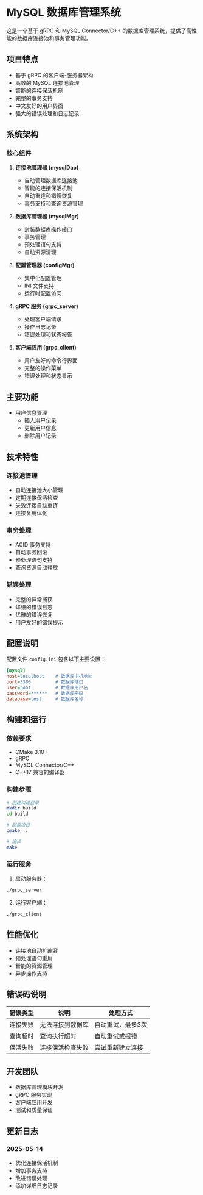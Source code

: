 # MySQL 数据库管理系统

这是一个基于 gRPC 和 MySQL Connector/C++ 的数据库管理系统，提供了高性能的数据库连接池和事务管理功能。

## 项目特点

- 基于 gRPC 的客户端-服务器架构
- 高效的 MySQL 连接池管理
- 智能的连接保活机制
- 完整的事务支持
- 中文友好的用户界面
- 强大的错误处理和日志记录

## 系统架构

### 核心组件

1. **连接池管理器 (mysqlDao)**
   - 自动管理数据库连接池
   - 智能的连接保活机制
   - 自动重连和错误恢复
   - 事务支持和查询资源管理

2. **数据库管理器 (mysqlMgr)**
   - 封装数据库操作接口
   - 事务管理
   - 预处理语句支持
   - 自动资源清理

3. **配置管理器 (configMgr)**
   - 集中化配置管理
   - INI 文件支持
   - 运行时配置访问

4. **gRPC 服务 (grpc_server)**
   - 处理客户端请求
   - 操作日志记录
   - 错误处理和状态报告

5. **客户端应用 (grpc_client)**
   - 用户友好的命令行界面
   - 完整的操作菜单
   - 错误处理和状态显示

## 主要功能

- 用户信息管理
  - 插入用户记录
  - 更新用户信息
  - 删除用户记录

## 技术特性

### 连接池管理
- 自动连接池大小管理
- 定期连接保活检查
- 失效连接自动重连
- 连接复用优化

### 事务处理
- ACID 事务支持
- 自动事务回滚
- 预处理语句支持
- 查询资源自动释放

### 错误处理
- 完整的异常捕获
- 详细的错误日志
- 优雅的错误恢复
- 用户友好的错误提示

## 配置说明

配置文件 `config.ini` 包含以下主要设置：

```ini
[mysql]
host=localhost    # 数据库主机地址
port=3306         # 数据库端口
user=root         # 数据库用户名
password=******   # 数据库密码
database=test     # 数据库名称
```

## 构建和运行

### 依赖要求
- CMake 3.10+
- gRPC
- MySQL Connector/C++
- C++17 兼容的编译器

### 构建步骤

```bash
# 创建构建目录
mkdir build
cd build

# 配置项目
cmake ..

# 编译
make
```

### 运行服务

1. 启动服务器：
```bash
./grpc_server
```

2. 运行客户端：
```bash
./grpc_client
```

## 性能优化

- 连接池自动扩缩容
- 预处理语句重用
- 智能的资源管理
- 异步操作支持

## 错误码说明

| 错误类型 | 说明 | 处理方式 |
|---------|------|---------|
| 连接失败 | 无法连接到数据库 | 自动重试，最多3次 |
| 查询超时 | 查询执行超时 | 自动重试或报错 |
| 保活失败 | 连接保活检查失败 | 尝试重新建立连接 |

## 开发团队

- 数据库管理模块开发
- gRPC 服务实现
- 客户端应用开发
- 测试和质量保证

## 更新日志

### 2025-05-14
- 优化连接保活机制
- 增加事务支持
- 改进错误处理
- 添加详细日志记录
